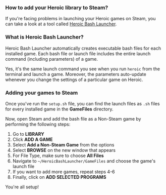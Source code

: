 ### How to add your Heroic library to Steam?
If you're facing problems in launching your Heroic games on Steam, you can take a look at a tool called [Heroic Bash Launcher](https://github.com/redromnon/HeroicBashLauncher).

### What is Heroic Bash Launcher?

Heroic Bash Launcher automatically creates executable bash files for each installed game. Each bash file or launch file includes the entire launch command (including parameters) of a game. 

Yes, it's the same launch command you see when you run `heroic` from the terminal and launch a game. Moreover, the parameters auto-update whenever you change the settings of a particular game on Heroic.

### Adding your games to Steam
Once you've run the `setup.sh` file, you can find the launch files as `.sh` files for every installed game in the **GameFiles** directory.

Now, open Steam and add the bash file as a Non-Steam game by performing the following steps:

1. Go to **LIBRARY**
2. Click **ADD A GAME**
3. Select **Add a Non-Steam Game** from the options
4. Select **BROWSE** on the new window that appears
5. For File Type, make sure to choose **All Files**
6. Navigate to `~/HeroicBashLauncher/GameFiles` and choose the game's launch file
7. If you want to add more games, repeat steps 4-6
8. Finally, click on **ADD SELECTED PROGRAMS**  

You're all setup!
 